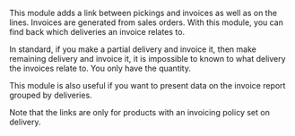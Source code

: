 This module adds a link between pickings and invoices as well as on the
lines. Invoices are generated from sales orders. With this module, you
can find back which deliveries an invoice relates to.

In standard, if you make a partial delivery and invoice it, then make
remaining delivery and invoice it, it is impossible to known to what
delivery the invoices relate to. You only have the quantity.

This module is also useful if you want to present data on the invoice
report grouped by deliveries.

Note that the links are only for products with an invoicing policy set
on delivery.
